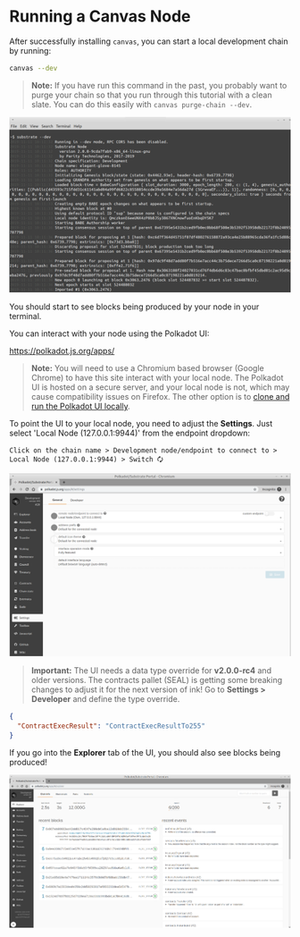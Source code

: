 Running a Canvas Node
===

After successfully installing `canvas`, you can start a local development chain by running:

```bash
canvas --dev
```

> **Note:** If you have run this command in the past, you probably want to purge your chain so that you run through this tutorial with a clean slate. You can do this easily with `canvas purge-chain --dev`.

![An image of the terminal starting a Substrate node](./assets/start-substrate-node.png)

You should start to see blocks being produced by your node in your terminal.

You can interact with your node using the Polkadot UI:

https://polkadot.js.org/apps/

> **Note:** You will need to use a Chromium based browser (Google Chrome) to have this site interact with your local node. The Polkadot UI is hosted on a secure server, and your local node is not, which may cause compatibility issues on Firefox. The other option is to [clone and run the Polkadot UI locally](https://github.com/polkadot-js/apps).

To point the UI to your local node, you need to adjust the **Settings**. Just select 'Local Node (127.0.0.1:9944)' from the endpoint dropdown:

```
Click on the chain name > Development node/endpoint to connect to > Local Node (127.0.0.1:9944) > Switch 🗘
```

![An image of the settings in Polkadot-JS Apps UI](./assets/polkadot-js-settings.png)

>**Important:** The UI needs a data type override for **v2.0.0-rc4** and older versions. The contracts pallet (SEAL) is getting some breaking changes to adjust it for the next version of ink!
>Go to **Settings > Developer** and define the type override.
```JSON
{
  "ContractExecResult": "ContractExecResultTo255"
}
```

If you go into the **Explorer** tab of the UI, you should also see blocks being produced!

![An image of the Substrate UI](./assets/start-substrate-ui.png)
